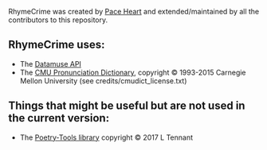 RhymeCrime was created by <a href="http://pacesmith.com">Pace Heart</a> and extended/maintained by all the contributors to this repository.

## RhymeCrime uses:

* The <a href="https://www.datamuse.com/api/">Datamuse API</a>
* The <a href="https://github.com/cmusphinx/cmudict/">CMU Pronunciation Dictionary</a>, copyright &copy; 1993-2015 Carnegie Mellon University (see credits/cmudict_license.txt)

## Things that might be useful but are not used in the current version:

* The <a href="https://github.com/hyperreality/Poetry-Tools">Poetry-Tools library</a> copyright &copy; 2017 L Tennant
